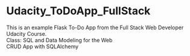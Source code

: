 # Udacity_ToDoApp_FullStack

This is an example Flask To-Do App from the Full Stack Web Developer Udacity Course.  
Class: SQL and Data Modeling for the Web  
CRUD App with SQLAlchemy